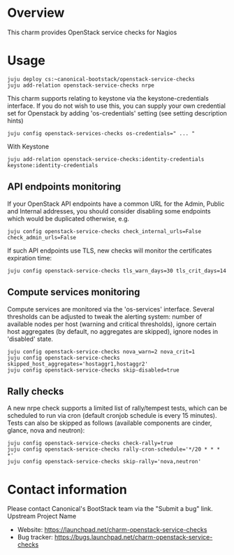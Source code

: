 # Overview

This charm provides OpenStack service checks for Nagios


# Usage

    juju deploy cs:~canonical-bootstack/openstack-service-checks
    juju add-relation openstack-service-checks nrpe

This charm supports relating to keystone via the keystone-credentials
interface.  If you do not wish to use this, you can supply your own credential
set for Openstack by  adding 'os-credentials' setting (see setting description
hints)

    juju config openstack-services-checks os-credentials=" ... "

With Keystone

    juju add-relation openstack-service-checks:identity-credentials keystone:identity-credentials


## API endpoints monitoring

If your OpenStack API endpoints have a common URL for the Admin, Public and
Internal addresses, you should consider disabling some endpoints which would be
duplicated otherwise, e.g.

    juju config openstack-service-checks check_internal_urls=False check_admin_urls=False

If such API endpoints use TLS, new checks will monitor the certificates expiration time:

    juju config openstack-service-checks tls_warn_days=30 tls_crit_days=14

## Compute services monitoring

Compute services are monitored via the 'os-services' interface. Several thresholds can
be adjusted to tweak the alerting system: number of available nodes per host (warning
and critical thresholds), ignore certain host aggregates (by default, no aggregates
are skipped), ignore nodes in 'disabled' state.

    juju config openstack-service-checks nova_warn=2 nova_crit=1
    juju config openstack-service-checks skipped_host_aggregates='hostaggr1,hostaggr2'
    juju config openstack-service-checks skip-disabled=true

## Rally checks

A new nrpe check supports a limited list of rally/tempest tests, which can be
scheduled to run via cron (default cronjob schedule is every 15 minutes). Tests
can also be skipped as follows (available components are cinder, glance, nova and
neutron):

    juju config openstack-service-checks check-rally=true
    juju config openstack-service-checks rally-cron-schedule='*/20 * * * *'
    juju config openstack-service-checks skip-rally='nova,neutron'

# Contact information

Please contact Canonical's BootStack team via the "Submit a bug" link.
Upstream Project Name

 * Website: https://launchpad.net/charm-openstack-service-checks
 * Bug tracker: https://bugs.launchpad.net/charm-openstack-service-checks
